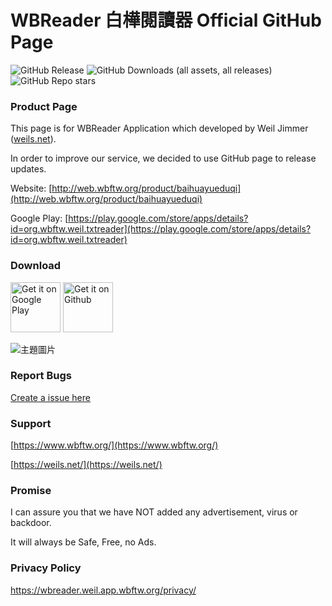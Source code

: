 # WBReader 白樺閱讀器 Official GitHub Page
![GitHub Release](https://img.shields.io/github/v/release/WeilJimmer/WBReader)
![GitHub Downloads (all assets, all releases)](https://img.shields.io/github/downloads/WeilJimmer/WBReader/total)
![GitHub Repo stars](https://img.shields.io/github/stars/WeilJimmer/WBReader)

### Product Page

This page is for WBReader Application which developed by Weil Jimmer ([weils.net](https://weils.net/)).

In order to improve our service, we decided to use GitHub page to release updates.

Website:
[http://web.wbftw.org/product/baihuayueduqi](http://web.wbftw.org/product/baihuayueduqi)

Google Play:
[https://play.google.com/store/apps/details?id=org.wbftw.weil.txtreader](https://play.google.com/store/apps/details?id=org.wbftw.weil.txtreader)

### Download

<a href="https://play.google.com/store/apps/details?id=org.wbftw.weil.txtreader"><img src="https://wbreader.weil.app.wbftw.org/images/get-it-on-google-play.png" alt="Get it on Google Play" height="80"></a> <a href="https://github.com/WeilJimmer/WBReader/releases"><img src="https://censorship.no/img/github-badge.png" alt="Get it on Github" height="80"></a>

![主題圖片](https://wbreader.weil.app.wbftw.org/images/%E4%B8%BB%E9%A1%8C%E5%9C%96%E7%89%87-zh-tw.png)

### Report Bugs

[Create a issue here](https://github.com/WeilJimmer/WBReader/issues/new)

### Support

[https://www.wbftw.org/](https://www.wbftw.org/)

[https://weils.net/](https://weils.net/)

### Promise

I can assure you that we have NOT added any advertisement, virus or backdoor. 

It will always be Safe, Free, no Ads.

### Privacy Policy

https://wbreader.weil.app.wbftw.org/privacy/
